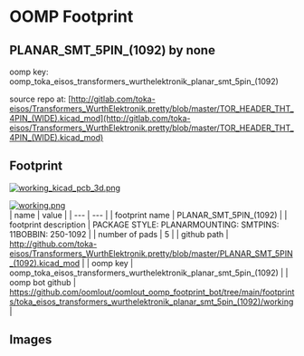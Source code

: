 # OOMP Footprint  
## PLANAR_SMT_5PIN_(1092)  by none  
  
oomp key: oomp_toka_eisos_transformers_wurthelektronik_planar_smt_5pin_(1092)  
  
source repo at: [http://gitlab.com/toka-eisos/Transformers_WurthElektronik.pretty/blob/master/TOR_HEADER_THT_4PIN_(WIDE).kicad_mod](http://gitlab.com/toka-eisos/Transformers_WurthElektronik.pretty/blob/master/TOR_HEADER_THT_4PIN_(WIDE).kicad_mod)  
## Footprint  
  
[![working_kicad_pcb_3d.png](working_kicad_pcb_3d_600.png)](working_kicad_pcb_3d.png)  
  
[![working.png](working_600.png)](working.png)  
| name | value | 
| --- | --- | 
| footprint name | PLANAR_SMT_5PIN_(1092) | 
| footprint description | PACKAGE STYLE: PLANARMOUNTING: SMTPINS: 11BOBBIN: 250-1092 | 
| number of pads | 5 | 
| github path | http://github.com/toka-eisos/Transformers_WurthElektronik.pretty/blob/master/PLANAR_SMT_5PIN_(1092).kicad_mod | 
| oomp key | oomp_toka_eisos_transformers_wurthelektronik_planar_smt_5pin_(1092) | 
| oomp bot github | https://github.com/oomlout/oomlout_oomp_footprint_bot/tree/main/footprints/toka_eisos_transformers_wurthelektronik_planar_smt_5pin_(1092)/working | 
## Images  
